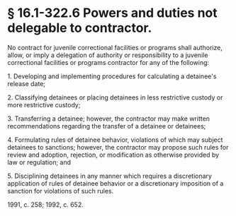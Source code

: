 # § 16.1-322.6 Powers and duties not delegable to contractor.

<p>No contract for juvenile correctional facilities or programs shall authorize, allow, or imply a delegation of authority or responsibility to a juvenile correctional facilities or programs contractor for any of the following:</p><p>1. Developing and implementing procedures for calculating a detainee's release date;</p><p>2. Classifying detainees or placing detainees in less restrictive custody or more restrictive custody;</p><p>3. Transferring a detainee; however, the contractor may make written recommendations regarding the transfer of a detainee or detainees;</p><p>4. Formulating rules of detainee behavior, violations of which may subject detainees to sanctions; however, the contractor may propose such rules for review and adoption, rejection, or modification as otherwise provided by law or regulation; and</p><p>5. Disciplining detainees in any manner which requires a discretionary application of rules of detainee behavior or a discretionary imposition of a sanction for violations of such rules.</p><p>1991, c. 258; 1992, c. 652.</p>